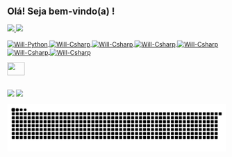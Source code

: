 ## Olá! Seja bem-vindo(a) !
 <div>
  <a href="https://github.com/willianrsouza">
  <img height="180em" src="https://github-readme-stats.vercel.app/api?username=willianrsouza&show_icons=true&theme=dark&include_all_commits=true&count_public=true"/>
  <img height="180em" src="https://github-readme-stats.vercel.app/api/top-langs/?username=willianrsouza&layout=compact&langs_count=7&theme=dark"/>
</div>
<div style="display: inline_block"><br>
  <img align="center" alt="Will-Python" height="30" width="40" src="https://cdn.jsdelivr.net/gh/devicons/devicon/icons/java/java-plain-wordmark.svg">
  <img align="center" alt="Will-Csharp" height="30" width="40" src="https://cdn.jsdelivr.net/gh/devicons/devicon/icons/csharp/csharp-original.svg">
  <img align="center" alt="Will-Csharp" height="30" width="40" src="https://cdn.jsdelivr.net/gh/devicons/devicon/icons/spring/spring-original-wordmark.svg">
  <img align="center" alt="Will-Csharp" height="30" width="40" src="https://cdn.jsdelivr.net/gh/devicons/devicon/icons/dotnetcore/dotnetcore-original.svg">
  <img align="center" alt="Will-Csharp" height="30" width="40" src="https://cdn.jsdelivr.net/gh/devicons/devicon/icons/jenkins/jenkins-original.svg">
  <img align="center" alt="Will-Csharp" height="30" width="40" src="https://cdn.jsdelivr.net/gh/devicons/devicon/icons/mysql/mysql-original-wordmark.svg">
  <img align="center" alt="Will-Csharp" height="30" width="40" src="https://cdn.jsdelivr.net/gh/devicons/devicon/icons/azure/azure-original-wordmark.svg">
   
 <a href="https://discord.gg/wagxzStdcR" target="_blank"><img height="30" width="40" src="https://c.tenor.com/H1zHZsrgi-0AAAAd/hxh-killua.gif" target="_blank"></a> 
 </div>
  
  ##
 
<div> 
  <a href = "mailto:willianrsouzawork@gmail.com"><img src="https://img.shields.io/badge/-Gmail-%23333?style=for-the-badge&logo=gmail&logoColor=white" target="_blank"></a>
  <a href="https://www.linkedin.com/in/willianrsouza/" target="_blank"><img src="https://img.shields.io/badge/-LinkedIn-%230077B5?style=for-the-badge&logo=linkedin&logoColor=white" target="_blank"></a> 
 
   ![Snake animation](https://github.com/willianrsouza/willianrsouza/blob/output/github-contribution-grid-snake.svg)
 
</div>
